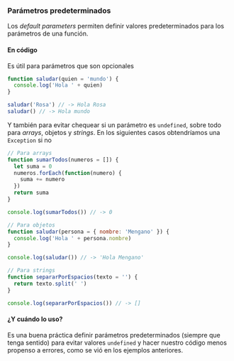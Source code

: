 ### Parámetros predeterminados

Los _default parameters_ permiten definir valores predeterminados para los parámetros de una función.

#### En código

Es útil para parámetros que son opcionales

```javascript
function saludar(quien = 'mundo') {
  console.log('Hola ' + quien)
}

saludar('Rosa') // -> Hola Rosa
saludar() // -> Hola mundo
```

Y también para evitar chequear si un parámetro es `undefined`, sobre todo para _arrays_, objetos y _strings_.
En los siguientes casos obtendríamos una `Exception` si no

```javascript
// Para arrays
function sumarTodos(numeros = []) {
  let suma = 0
  numeros.forEach(function(numero) {
    suma += numero
  })
  return suma
}

console.log(sumarTodos()) // -> 0

// Para objetos
function saludar(persona = { nombre: 'Mengano' }) {
  console.log('Hola ' + persona.nombre)
}

console.log(saludar()) // -> 'Hola Mengano'

// Para strings
function separarPorEspacios(texto = '') {
  return texto.split(' ')
}

console.log(separarPorEspacios()) // -> []
```

#### ¿Y cuándo lo uso?

Es una buena práctica definir parámetros predeterminados (siempre que tenga sentido) para evitar valores `undefined` y hacer nuestro código menos propenso a errores, como se vió en los ejemplos anteriores.
